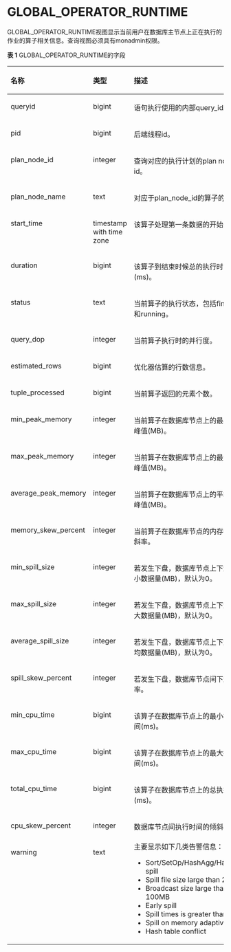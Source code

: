 # GLOBAL\_OPERATOR\_RUNTIME<a name="ZH-CN_TOPIC_0245374850"></a>

GLOBAL\_OPERATOR\_RUNTIME视图显示当前用户在数据库主节点上正在执行的作业的算子相关信息。查询视图必须具有monadmin权限。

**表 1**  GLOBAL\_OPERATOR\_RUNTIME的字段

<a name="zh-cn_topic_0237122746_zh-cn_topic_0111176228_table75981925115018"></a>
<table><thead align="left"><tr id="zh-cn_topic_0237122746_zh-cn_topic_0111176228_row14599225175020"><th class="cellrowborder" valign="top" width="21.782178217821784%" id="mcps1.2.4.1.1"><p id="zh-cn_topic_0237122746_zh-cn_topic_0111176228_p1359922545010"><a name="zh-cn_topic_0237122746_zh-cn_topic_0111176228_p1359922545010"></a><a name="zh-cn_topic_0237122746_zh-cn_topic_0111176228_p1359922545010"></a>名称</p>
</th>
<th class="cellrowborder" valign="top" width="18.81188118811881%" id="mcps1.2.4.1.2"><p id="zh-cn_topic_0237122746_zh-cn_topic_0111176228_p3599182520502"><a name="zh-cn_topic_0237122746_zh-cn_topic_0111176228_p3599182520502"></a><a name="zh-cn_topic_0237122746_zh-cn_topic_0111176228_p3599182520502"></a>类型</p>
</th>
<th class="cellrowborder" valign="top" width="59.4059405940594%" id="mcps1.2.4.1.3"><p id="zh-cn_topic_0237122746_zh-cn_topic_0111176228_p175991225195015"><a name="zh-cn_topic_0237122746_zh-cn_topic_0111176228_p175991225195015"></a><a name="zh-cn_topic_0237122746_zh-cn_topic_0111176228_p175991225195015"></a>描述</p>
</th>
</tr>
</thead>
<tbody><tr id="zh-cn_topic_0237122746_zh-cn_topic_0111176228_row1059920251509"><td class="cellrowborder" valign="top" width="21.782178217821784%" headers="mcps1.2.4.1.1 "><p id="zh-cn_topic_0237122746_zh-cn_topic_0111176228_p2519314135114"><a name="zh-cn_topic_0237122746_zh-cn_topic_0111176228_p2519314135114"></a><a name="zh-cn_topic_0237122746_zh-cn_topic_0111176228_p2519314135114"></a>queryid</p>
</td>
<td class="cellrowborder" valign="top" width="18.81188118811881%" headers="mcps1.2.4.1.2 "><p id="zh-cn_topic_0237122746_zh-cn_topic_0111176228_p1651921418517"><a name="zh-cn_topic_0237122746_zh-cn_topic_0111176228_p1651921418517"></a><a name="zh-cn_topic_0237122746_zh-cn_topic_0111176228_p1651921418517"></a>bigint</p>
</td>
<td class="cellrowborder" valign="top" width="59.4059405940594%" headers="mcps1.2.4.1.3 "><p id="zh-cn_topic_0237122746_zh-cn_topic_0111176228_p4519141415115"><a name="zh-cn_topic_0237122746_zh-cn_topic_0111176228_p4519141415115"></a><a name="zh-cn_topic_0237122746_zh-cn_topic_0111176228_p4519141415115"></a>语句执行使用的内部query_id。</p>
</td>
</tr>
<tr id="zh-cn_topic_0237122746_zh-cn_topic_0111176228_row135995251509"><td class="cellrowborder" valign="top" width="21.782178217821784%" headers="mcps1.2.4.1.1 "><p id="zh-cn_topic_0237122746_zh-cn_topic_0111176228_p14519914195120"><a name="zh-cn_topic_0237122746_zh-cn_topic_0111176228_p14519914195120"></a><a name="zh-cn_topic_0237122746_zh-cn_topic_0111176228_p14519914195120"></a>pid</p>
</td>
<td class="cellrowborder" valign="top" width="18.81188118811881%" headers="mcps1.2.4.1.2 "><p id="zh-cn_topic_0237122746_zh-cn_topic_0111176228_p1651971414515"><a name="zh-cn_topic_0237122746_zh-cn_topic_0111176228_p1651971414515"></a><a name="zh-cn_topic_0237122746_zh-cn_topic_0111176228_p1651971414515"></a>bigint</p>
</td>
<td class="cellrowborder" valign="top" width="59.4059405940594%" headers="mcps1.2.4.1.3 "><p id="zh-cn_topic_0237122746_zh-cn_topic_0111176228_p651921410511"><a name="zh-cn_topic_0237122746_zh-cn_topic_0111176228_p651921410511"></a><a name="zh-cn_topic_0237122746_zh-cn_topic_0111176228_p651921410511"></a>后端线程id。</p>
</td>
</tr>
<tr id="zh-cn_topic_0237122746_zh-cn_topic_0111176228_row19600152510500"><td class="cellrowborder" valign="top" width="21.782178217821784%" headers="mcps1.2.4.1.1 "><p id="zh-cn_topic_0237122746_zh-cn_topic_0111176228_p85191414155117"><a name="zh-cn_topic_0237122746_zh-cn_topic_0111176228_p85191414155117"></a><a name="zh-cn_topic_0237122746_zh-cn_topic_0111176228_p85191414155117"></a>plan_node_id</p>
</td>
<td class="cellrowborder" valign="top" width="18.81188118811881%" headers="mcps1.2.4.1.2 "><p id="zh-cn_topic_0237122746_zh-cn_topic_0111176228_p1951991455112"><a name="zh-cn_topic_0237122746_zh-cn_topic_0111176228_p1951991455112"></a><a name="zh-cn_topic_0237122746_zh-cn_topic_0111176228_p1951991455112"></a>integer</p>
</td>
<td class="cellrowborder" valign="top" width="59.4059405940594%" headers="mcps1.2.4.1.3 "><p id="zh-cn_topic_0237122746_zh-cn_topic_0111176228_p3519101415516"><a name="zh-cn_topic_0237122746_zh-cn_topic_0111176228_p3519101415516"></a><a name="zh-cn_topic_0237122746_zh-cn_topic_0111176228_p3519101415516"></a>查询对应的执行计划的plan node id。</p>
</td>
</tr>
<tr id="zh-cn_topic_0237122746_zh-cn_topic_0111176228_row8600162519508"><td class="cellrowborder" valign="top" width="21.782178217821784%" headers="mcps1.2.4.1.1 "><p id="zh-cn_topic_0237122746_zh-cn_topic_0111176228_p5519131418511"><a name="zh-cn_topic_0237122746_zh-cn_topic_0111176228_p5519131418511"></a><a name="zh-cn_topic_0237122746_zh-cn_topic_0111176228_p5519131418511"></a>plan_node_name</p>
</td>
<td class="cellrowborder" valign="top" width="18.81188118811881%" headers="mcps1.2.4.1.2 "><p id="zh-cn_topic_0237122746_zh-cn_topic_0111176228_p1951971455118"><a name="zh-cn_topic_0237122746_zh-cn_topic_0111176228_p1951971455118"></a><a name="zh-cn_topic_0237122746_zh-cn_topic_0111176228_p1951971455118"></a>text</p>
</td>
<td class="cellrowborder" valign="top" width="59.4059405940594%" headers="mcps1.2.4.1.3 "><p id="zh-cn_topic_0237122746_zh-cn_topic_0111176228_p1825284518537"><a name="zh-cn_topic_0237122746_zh-cn_topic_0111176228_p1825284518537"></a><a name="zh-cn_topic_0237122746_zh-cn_topic_0111176228_p1825284518537"></a>对应于plan_node_id的算子的名称。</p>
</td>
</tr>
<tr id="zh-cn_topic_0237122746_zh-cn_topic_0111176228_row9600142519508"><td class="cellrowborder" valign="top" width="21.782178217821784%" headers="mcps1.2.4.1.1 "><p id="zh-cn_topic_0237122746_zh-cn_topic_0111176228_p10519171455119"><a name="zh-cn_topic_0237122746_zh-cn_topic_0111176228_p10519171455119"></a><a name="zh-cn_topic_0237122746_zh-cn_topic_0111176228_p10519171455119"></a>start_time</p>
</td>
<td class="cellrowborder" valign="top" width="18.81188118811881%" headers="mcps1.2.4.1.2 "><p id="zh-cn_topic_0237122746_zh-cn_topic_0111176228_p10519314105112"><a name="zh-cn_topic_0237122746_zh-cn_topic_0111176228_p10519314105112"></a><a name="zh-cn_topic_0237122746_zh-cn_topic_0111176228_p10519314105112"></a>timestamp with time zone</p>
</td>
<td class="cellrowborder" valign="top" width="59.4059405940594%" headers="mcps1.2.4.1.3 "><p id="zh-cn_topic_0237122746_zh-cn_topic_0111176228_p751971405113"><a name="zh-cn_topic_0237122746_zh-cn_topic_0111176228_p751971405113"></a><a name="zh-cn_topic_0237122746_zh-cn_topic_0111176228_p751971405113"></a>该算子处理第一条数据的开始时间。</p>
</td>
</tr>
<tr id="zh-cn_topic_0237122746_zh-cn_topic_0111176228_row5600025155011"><td class="cellrowborder" valign="top" width="21.782178217821784%" headers="mcps1.2.4.1.1 "><p id="zh-cn_topic_0237122746_zh-cn_topic_0111176228_p7519141412514"><a name="zh-cn_topic_0237122746_zh-cn_topic_0111176228_p7519141412514"></a><a name="zh-cn_topic_0237122746_zh-cn_topic_0111176228_p7519141412514"></a>duration</p>
</td>
<td class="cellrowborder" valign="top" width="18.81188118811881%" headers="mcps1.2.4.1.2 "><p id="zh-cn_topic_0237122746_zh-cn_topic_0111176228_p205191014155120"><a name="zh-cn_topic_0237122746_zh-cn_topic_0111176228_p205191014155120"></a><a name="zh-cn_topic_0237122746_zh-cn_topic_0111176228_p205191014155120"></a>bigint</p>
</td>
<td class="cellrowborder" valign="top" width="59.4059405940594%" headers="mcps1.2.4.1.3 "><p id="zh-cn_topic_0237122746_zh-cn_topic_0111176228_p1451971495114"><a name="zh-cn_topic_0237122746_zh-cn_topic_0111176228_p1451971495114"></a><a name="zh-cn_topic_0237122746_zh-cn_topic_0111176228_p1451971495114"></a>该算子到结束时候总的执行时间(ms)。</p>
</td>
</tr>
<tr id="zh-cn_topic_0237122746_zh-cn_topic_0111176228_row104162389916"><td class="cellrowborder" valign="top" width="21.782178217821784%" headers="mcps1.2.4.1.1 "><p id="zh-cn_topic_0237122746_zh-cn_topic_0111176228_p14171438299"><a name="zh-cn_topic_0237122746_zh-cn_topic_0111176228_p14171438299"></a><a name="zh-cn_topic_0237122746_zh-cn_topic_0111176228_p14171438299"></a>status</p>
</td>
<td class="cellrowborder" valign="top" width="18.81188118811881%" headers="mcps1.2.4.1.2 "><p id="zh-cn_topic_0237122746_zh-cn_topic_0111176228_p8417938495"><a name="zh-cn_topic_0237122746_zh-cn_topic_0111176228_p8417938495"></a><a name="zh-cn_topic_0237122746_zh-cn_topic_0111176228_p8417938495"></a>text</p>
</td>
<td class="cellrowborder" valign="top" width="59.4059405940594%" headers="mcps1.2.4.1.3 "><p id="zh-cn_topic_0237122746_zh-cn_topic_0111176228_p17417183815913"><a name="zh-cn_topic_0237122746_zh-cn_topic_0111176228_p17417183815913"></a><a name="zh-cn_topic_0237122746_zh-cn_topic_0111176228_p17417183815913"></a>当前算子的执行状态，包括finished和running。</p>
</td>
</tr>
<tr id="zh-cn_topic_0237122746_zh-cn_topic_0111176228_row8600182517502"><td class="cellrowborder" valign="top" width="21.782178217821784%" headers="mcps1.2.4.1.1 "><p id="zh-cn_topic_0237122746_zh-cn_topic_0111176228_p1451911141518"><a name="zh-cn_topic_0237122746_zh-cn_topic_0111176228_p1451911141518"></a><a name="zh-cn_topic_0237122746_zh-cn_topic_0111176228_p1451911141518"></a>query_dop</p>
</td>
<td class="cellrowborder" valign="top" width="18.81188118811881%" headers="mcps1.2.4.1.2 "><p id="zh-cn_topic_0237122746_zh-cn_topic_0111176228_p7519514155119"><a name="zh-cn_topic_0237122746_zh-cn_topic_0111176228_p7519514155119"></a><a name="zh-cn_topic_0237122746_zh-cn_topic_0111176228_p7519514155119"></a>integer</p>
</td>
<td class="cellrowborder" valign="top" width="59.4059405940594%" headers="mcps1.2.4.1.3 "><p id="zh-cn_topic_0237122746_zh-cn_topic_0111176228_p8519111485115"><a name="zh-cn_topic_0237122746_zh-cn_topic_0111176228_p8519111485115"></a><a name="zh-cn_topic_0237122746_zh-cn_topic_0111176228_p8519111485115"></a>当前算子执行时的并行度。</p>
</td>
</tr>
<tr id="zh-cn_topic_0237122746_zh-cn_topic_0111176228_row5600142555015"><td class="cellrowborder" valign="top" width="21.782178217821784%" headers="mcps1.2.4.1.1 "><p id="zh-cn_topic_0237122746_zh-cn_topic_0111176228_p1151971405113"><a name="zh-cn_topic_0237122746_zh-cn_topic_0111176228_p1151971405113"></a><a name="zh-cn_topic_0237122746_zh-cn_topic_0111176228_p1151971405113"></a>estimated_rows</p>
</td>
<td class="cellrowborder" valign="top" width="18.81188118811881%" headers="mcps1.2.4.1.2 "><p id="zh-cn_topic_0237122746_zh-cn_topic_0111176228_p65191314155115"><a name="zh-cn_topic_0237122746_zh-cn_topic_0111176228_p65191314155115"></a><a name="zh-cn_topic_0237122746_zh-cn_topic_0111176228_p65191314155115"></a>bigint</p>
</td>
<td class="cellrowborder" valign="top" width="59.4059405940594%" headers="mcps1.2.4.1.3 "><p id="zh-cn_topic_0237122746_zh-cn_topic_0111176228_p15519101411512"><a name="zh-cn_topic_0237122746_zh-cn_topic_0111176228_p15519101411512"></a><a name="zh-cn_topic_0237122746_zh-cn_topic_0111176228_p15519101411512"></a>优化器估算的行数信息。</p>
</td>
</tr>
<tr id="zh-cn_topic_0237122746_zh-cn_topic_0111176228_row1060022565012"><td class="cellrowborder" valign="top" width="21.782178217821784%" headers="mcps1.2.4.1.1 "><p id="zh-cn_topic_0237122746_zh-cn_topic_0111176228_p4519181485114"><a name="zh-cn_topic_0237122746_zh-cn_topic_0111176228_p4519181485114"></a><a name="zh-cn_topic_0237122746_zh-cn_topic_0111176228_p4519181485114"></a>tuple_processed</p>
</td>
<td class="cellrowborder" valign="top" width="18.81188118811881%" headers="mcps1.2.4.1.2 "><p id="zh-cn_topic_0237122746_zh-cn_topic_0111176228_p2519121416514"><a name="zh-cn_topic_0237122746_zh-cn_topic_0111176228_p2519121416514"></a><a name="zh-cn_topic_0237122746_zh-cn_topic_0111176228_p2519121416514"></a>bigint</p>
</td>
<td class="cellrowborder" valign="top" width="59.4059405940594%" headers="mcps1.2.4.1.3 "><p id="zh-cn_topic_0237122746_zh-cn_topic_0111176228_p55195145519"><a name="zh-cn_topic_0237122746_zh-cn_topic_0111176228_p55195145519"></a><a name="zh-cn_topic_0237122746_zh-cn_topic_0111176228_p55195145519"></a>当前算子返回的元素个数。</p>
</td>
</tr>
<tr id="zh-cn_topic_0237122746_zh-cn_topic_0111176228_row160019255501"><td class="cellrowborder" valign="top" width="21.782178217821784%" headers="mcps1.2.4.1.1 "><p id="zh-cn_topic_0237122746_zh-cn_topic_0111176228_p45193142511"><a name="zh-cn_topic_0237122746_zh-cn_topic_0111176228_p45193142511"></a><a name="zh-cn_topic_0237122746_zh-cn_topic_0111176228_p45193142511"></a>min_peak_memory</p>
</td>
<td class="cellrowborder" valign="top" width="18.81188118811881%" headers="mcps1.2.4.1.2 "><p id="zh-cn_topic_0237122746_zh-cn_topic_0111176228_p8519151410510"><a name="zh-cn_topic_0237122746_zh-cn_topic_0111176228_p8519151410510"></a><a name="zh-cn_topic_0237122746_zh-cn_topic_0111176228_p8519151410510"></a>integer</p>
</td>
<td class="cellrowborder" valign="top" width="59.4059405940594%" headers="mcps1.2.4.1.3 "><p id="zh-cn_topic_0237122746_zh-cn_topic_0111176228_p165191114145119"><a name="zh-cn_topic_0237122746_zh-cn_topic_0111176228_p165191114145119"></a><a name="zh-cn_topic_0237122746_zh-cn_topic_0111176228_p165191114145119"></a>当前算子在数据库节点上的最小内存峰值(MB)。</p>
</td>
</tr>
<tr id="zh-cn_topic_0237122746_zh-cn_topic_0111176228_row560118255504"><td class="cellrowborder" valign="top" width="21.782178217821784%" headers="mcps1.2.4.1.1 "><p id="zh-cn_topic_0237122746_zh-cn_topic_0111176228_p1519121413516"><a name="zh-cn_topic_0237122746_zh-cn_topic_0111176228_p1519121413516"></a><a name="zh-cn_topic_0237122746_zh-cn_topic_0111176228_p1519121413516"></a>max_peak_memory</p>
</td>
<td class="cellrowborder" valign="top" width="18.81188118811881%" headers="mcps1.2.4.1.2 "><p id="zh-cn_topic_0237122746_zh-cn_topic_0111176228_p1751916147515"><a name="zh-cn_topic_0237122746_zh-cn_topic_0111176228_p1751916147515"></a><a name="zh-cn_topic_0237122746_zh-cn_topic_0111176228_p1751916147515"></a>integer</p>
</td>
<td class="cellrowborder" valign="top" width="59.4059405940594%" headers="mcps1.2.4.1.3 "><p id="zh-cn_topic_0237122746_zh-cn_topic_0111176228_p85191314135116"><a name="zh-cn_topic_0237122746_zh-cn_topic_0111176228_p85191314135116"></a><a name="zh-cn_topic_0237122746_zh-cn_topic_0111176228_p85191314135116"></a>当前算子在数据库节点上的最大内存峰值(MB)。</p>
</td>
</tr>
<tr id="zh-cn_topic_0237122746_zh-cn_topic_0111176228_row5601125145017"><td class="cellrowborder" valign="top" width="21.782178217821784%" headers="mcps1.2.4.1.1 "><p id="zh-cn_topic_0237122746_zh-cn_topic_0111176228_p1252010141514"><a name="zh-cn_topic_0237122746_zh-cn_topic_0111176228_p1252010141514"></a><a name="zh-cn_topic_0237122746_zh-cn_topic_0111176228_p1252010141514"></a>average_peak_memory</p>
</td>
<td class="cellrowborder" valign="top" width="18.81188118811881%" headers="mcps1.2.4.1.2 "><p id="zh-cn_topic_0237122746_zh-cn_topic_0111176228_p3520171413517"><a name="zh-cn_topic_0237122746_zh-cn_topic_0111176228_p3520171413517"></a><a name="zh-cn_topic_0237122746_zh-cn_topic_0111176228_p3520171413517"></a>integer</p>
</td>
<td class="cellrowborder" valign="top" width="59.4059405940594%" headers="mcps1.2.4.1.3 "><p id="zh-cn_topic_0237122746_zh-cn_topic_0111176228_p15520161445117"><a name="zh-cn_topic_0237122746_zh-cn_topic_0111176228_p15520161445117"></a><a name="zh-cn_topic_0237122746_zh-cn_topic_0111176228_p15520161445117"></a>当前算子在数据库节点上的平均内存峰值(MB)。</p>
</td>
</tr>
<tr id="zh-cn_topic_0237122746_zh-cn_topic_0111176228_row2601625135011"><td class="cellrowborder" valign="top" width="21.782178217821784%" headers="mcps1.2.4.1.1 "><p id="zh-cn_topic_0237122746_zh-cn_topic_0111176228_p162135421546"><a name="zh-cn_topic_0237122746_zh-cn_topic_0111176228_p162135421546"></a><a name="zh-cn_topic_0237122746_zh-cn_topic_0111176228_p162135421546"></a>memory_skew_percent</p>
</td>
<td class="cellrowborder" valign="top" width="18.81188118811881%" headers="mcps1.2.4.1.2 "><p id="zh-cn_topic_0237122746_zh-cn_topic_0111176228_p02131442948"><a name="zh-cn_topic_0237122746_zh-cn_topic_0111176228_p02131442948"></a><a name="zh-cn_topic_0237122746_zh-cn_topic_0111176228_p02131442948"></a>integer</p>
</td>
<td class="cellrowborder" valign="top" width="59.4059405940594%" headers="mcps1.2.4.1.3 "><p id="zh-cn_topic_0237122746_zh-cn_topic_0111176228_p1721315421243"><a name="zh-cn_topic_0237122746_zh-cn_topic_0111176228_p1721315421243"></a><a name="zh-cn_topic_0237122746_zh-cn_topic_0111176228_p1721315421243"></a>当前算子在<span id="zh-cn_topic_0237122746_text1973711101516"><a name="zh-cn_topic_0237122746_text1973711101516"></a><a name="zh-cn_topic_0237122746_text1973711101516"></a>数据库节点</span>的内存使用倾斜率。</p>
</td>
</tr>
<tr id="zh-cn_topic_0237122746_zh-cn_topic_0111176228_row1360122595016"><td class="cellrowborder" valign="top" width="21.782178217821784%" headers="mcps1.2.4.1.1 "><p id="zh-cn_topic_0237122746_zh-cn_topic_0111176228_p1752031425113"><a name="zh-cn_topic_0237122746_zh-cn_topic_0111176228_p1752031425113"></a><a name="zh-cn_topic_0237122746_zh-cn_topic_0111176228_p1752031425113"></a>min_spill_size</p>
</td>
<td class="cellrowborder" valign="top" width="18.81188118811881%" headers="mcps1.2.4.1.2 "><p id="zh-cn_topic_0237122746_zh-cn_topic_0111176228_p952021419512"><a name="zh-cn_topic_0237122746_zh-cn_topic_0111176228_p952021419512"></a><a name="zh-cn_topic_0237122746_zh-cn_topic_0111176228_p952021419512"></a>integer</p>
</td>
<td class="cellrowborder" valign="top" width="59.4059405940594%" headers="mcps1.2.4.1.3 "><p id="zh-cn_topic_0237122746_zh-cn_topic_0111176228_p752071475115"><a name="zh-cn_topic_0237122746_zh-cn_topic_0111176228_p752071475115"></a><a name="zh-cn_topic_0237122746_zh-cn_topic_0111176228_p752071475115"></a>若发生下盘，数据库节点上下盘的最小数据量(MB)，默认为0。</p>
</td>
</tr>
<tr id="zh-cn_topic_0237122746_zh-cn_topic_0111176228_row196011125165015"><td class="cellrowborder" valign="top" width="21.782178217821784%" headers="mcps1.2.4.1.1 "><p id="zh-cn_topic_0237122746_zh-cn_topic_0111176228_p1952021418517"><a name="zh-cn_topic_0237122746_zh-cn_topic_0111176228_p1952021418517"></a><a name="zh-cn_topic_0237122746_zh-cn_topic_0111176228_p1952021418517"></a>max_spill_size</p>
</td>
<td class="cellrowborder" valign="top" width="18.81188118811881%" headers="mcps1.2.4.1.2 "><p id="zh-cn_topic_0237122746_zh-cn_topic_0111176228_p1452018144513"><a name="zh-cn_topic_0237122746_zh-cn_topic_0111176228_p1452018144513"></a><a name="zh-cn_topic_0237122746_zh-cn_topic_0111176228_p1452018144513"></a>integer</p>
</td>
<td class="cellrowborder" valign="top" width="59.4059405940594%" headers="mcps1.2.4.1.3 "><p id="zh-cn_topic_0237122746_zh-cn_topic_0111176228_p185201314115112"><a name="zh-cn_topic_0237122746_zh-cn_topic_0111176228_p185201314115112"></a><a name="zh-cn_topic_0237122746_zh-cn_topic_0111176228_p185201314115112"></a>若发生下盘，数据库节点上下盘的最大数据量(MB)，默认为0。</p>
</td>
</tr>
<tr id="zh-cn_topic_0237122746_zh-cn_topic_0111176228_row14601192513507"><td class="cellrowborder" valign="top" width="21.782178217821784%" headers="mcps1.2.4.1.1 "><p id="zh-cn_topic_0237122746_zh-cn_topic_0111176228_p1352081445118"><a name="zh-cn_topic_0237122746_zh-cn_topic_0111176228_p1352081445118"></a><a name="zh-cn_topic_0237122746_zh-cn_topic_0111176228_p1352081445118"></a>average_spill_size</p>
</td>
<td class="cellrowborder" valign="top" width="18.81188118811881%" headers="mcps1.2.4.1.2 "><p id="zh-cn_topic_0237122746_zh-cn_topic_0111176228_p752061414517"><a name="zh-cn_topic_0237122746_zh-cn_topic_0111176228_p752061414517"></a><a name="zh-cn_topic_0237122746_zh-cn_topic_0111176228_p752061414517"></a>integer</p>
</td>
<td class="cellrowborder" valign="top" width="59.4059405940594%" headers="mcps1.2.4.1.3 "><p id="zh-cn_topic_0237122746_zh-cn_topic_0111176228_p155201514155118"><a name="zh-cn_topic_0237122746_zh-cn_topic_0111176228_p155201514155118"></a><a name="zh-cn_topic_0237122746_zh-cn_topic_0111176228_p155201514155118"></a>若发生下盘，数据库节点上下盘的平均数据量(MB)，默认为0。</p>
</td>
</tr>
<tr id="zh-cn_topic_0237122746_zh-cn_topic_0111176228_row1660112535017"><td class="cellrowborder" valign="top" width="21.782178217821784%" headers="mcps1.2.4.1.1 "><p id="zh-cn_topic_0237122746_zh-cn_topic_0111176228_p19520161411513"><a name="zh-cn_topic_0237122746_zh-cn_topic_0111176228_p19520161411513"></a><a name="zh-cn_topic_0237122746_zh-cn_topic_0111176228_p19520161411513"></a>spill_skew_percent</p>
</td>
<td class="cellrowborder" valign="top" width="18.81188118811881%" headers="mcps1.2.4.1.2 "><p id="zh-cn_topic_0237122746_zh-cn_topic_0111176228_p85201141517"><a name="zh-cn_topic_0237122746_zh-cn_topic_0111176228_p85201141517"></a><a name="zh-cn_topic_0237122746_zh-cn_topic_0111176228_p85201141517"></a>integer</p>
</td>
<td class="cellrowborder" valign="top" width="59.4059405940594%" headers="mcps1.2.4.1.3 "><p id="zh-cn_topic_0237122746_zh-cn_topic_0111176228_p1520131411519"><a name="zh-cn_topic_0237122746_zh-cn_topic_0111176228_p1520131411519"></a><a name="zh-cn_topic_0237122746_zh-cn_topic_0111176228_p1520131411519"></a>若发生下盘，数据库节点间下盘倾斜率。</p>
</td>
</tr>
<tr id="zh-cn_topic_0237122746_zh-cn_topic_0111176228_row1960212555014"><td class="cellrowborder" valign="top" width="21.782178217821784%" headers="mcps1.2.4.1.1 "><p id="zh-cn_topic_0237122746_zh-cn_topic_0111176228_p1052071445117"><a name="zh-cn_topic_0237122746_zh-cn_topic_0111176228_p1052071445117"></a><a name="zh-cn_topic_0237122746_zh-cn_topic_0111176228_p1052071445117"></a>min_cpu_time</p>
</td>
<td class="cellrowborder" valign="top" width="18.81188118811881%" headers="mcps1.2.4.1.2 "><p id="zh-cn_topic_0237122746_zh-cn_topic_0111176228_p145200142510"><a name="zh-cn_topic_0237122746_zh-cn_topic_0111176228_p145200142510"></a><a name="zh-cn_topic_0237122746_zh-cn_topic_0111176228_p145200142510"></a>bigint</p>
</td>
<td class="cellrowborder" valign="top" width="59.4059405940594%" headers="mcps1.2.4.1.3 "><p id="zh-cn_topic_0237122746_zh-cn_topic_0111176228_p185204140516"><a name="zh-cn_topic_0237122746_zh-cn_topic_0111176228_p185204140516"></a><a name="zh-cn_topic_0237122746_zh-cn_topic_0111176228_p185204140516"></a>该算子在数据库节点上的最小执行时间(ms)。</p>
</td>
</tr>
<tr id="zh-cn_topic_0237122746_zh-cn_topic_0111176228_row560262535019"><td class="cellrowborder" valign="top" width="21.782178217821784%" headers="mcps1.2.4.1.1 "><p id="zh-cn_topic_0237122746_zh-cn_topic_0111176228_p752019149519"><a name="zh-cn_topic_0237122746_zh-cn_topic_0111176228_p752019149519"></a><a name="zh-cn_topic_0237122746_zh-cn_topic_0111176228_p752019149519"></a>max_cpu_time</p>
</td>
<td class="cellrowborder" valign="top" width="18.81188118811881%" headers="mcps1.2.4.1.2 "><p id="zh-cn_topic_0237122746_zh-cn_topic_0111176228_p17520614165111"><a name="zh-cn_topic_0237122746_zh-cn_topic_0111176228_p17520614165111"></a><a name="zh-cn_topic_0237122746_zh-cn_topic_0111176228_p17520614165111"></a>bigint</p>
</td>
<td class="cellrowborder" valign="top" width="59.4059405940594%" headers="mcps1.2.4.1.3 "><p id="zh-cn_topic_0237122746_zh-cn_topic_0111176228_p65207145515"><a name="zh-cn_topic_0237122746_zh-cn_topic_0111176228_p65207145515"></a><a name="zh-cn_topic_0237122746_zh-cn_topic_0111176228_p65207145515"></a>该算子在数据库节点上的最大执行时间(ms)。</p>
</td>
</tr>
<tr id="zh-cn_topic_0237122746_zh-cn_topic_0111176228_row4602425135011"><td class="cellrowborder" valign="top" width="21.782178217821784%" headers="mcps1.2.4.1.1 "><p id="zh-cn_topic_0237122746_zh-cn_topic_0111176228_p13520181445118"><a name="zh-cn_topic_0237122746_zh-cn_topic_0111176228_p13520181445118"></a><a name="zh-cn_topic_0237122746_zh-cn_topic_0111176228_p13520181445118"></a>total_cpu_time</p>
</td>
<td class="cellrowborder" valign="top" width="18.81188118811881%" headers="mcps1.2.4.1.2 "><p id="zh-cn_topic_0237122746_zh-cn_topic_0111176228_p1852061414513"><a name="zh-cn_topic_0237122746_zh-cn_topic_0111176228_p1852061414513"></a><a name="zh-cn_topic_0237122746_zh-cn_topic_0111176228_p1852061414513"></a>bigint</p>
</td>
<td class="cellrowborder" valign="top" width="59.4059405940594%" headers="mcps1.2.4.1.3 "><p id="zh-cn_topic_0237122746_zh-cn_topic_0111176228_p1452031415113"><a name="zh-cn_topic_0237122746_zh-cn_topic_0111176228_p1452031415113"></a><a name="zh-cn_topic_0237122746_zh-cn_topic_0111176228_p1452031415113"></a>该算子在数据库节点上的总执行时间(ms)。</p>
</td>
</tr>
<tr id="zh-cn_topic_0237122746_zh-cn_topic_0111176228_row1060252515011"><td class="cellrowborder" valign="top" width="21.782178217821784%" headers="mcps1.2.4.1.1 "><p id="zh-cn_topic_0237122746_zh-cn_topic_0111176228_p12520111475115"><a name="zh-cn_topic_0237122746_zh-cn_topic_0111176228_p12520111475115"></a><a name="zh-cn_topic_0237122746_zh-cn_topic_0111176228_p12520111475115"></a>cpu_skew_percent</p>
</td>
<td class="cellrowborder" valign="top" width="18.81188118811881%" headers="mcps1.2.4.1.2 "><p id="zh-cn_topic_0237122746_zh-cn_topic_0111176228_p1452061412511"><a name="zh-cn_topic_0237122746_zh-cn_topic_0111176228_p1452061412511"></a><a name="zh-cn_topic_0237122746_zh-cn_topic_0111176228_p1452061412511"></a>integer</p>
</td>
<td class="cellrowborder" valign="top" width="59.4059405940594%" headers="mcps1.2.4.1.3 "><p id="zh-cn_topic_0237122746_zh-cn_topic_0111176228_p3520111414515"><a name="zh-cn_topic_0237122746_zh-cn_topic_0111176228_p3520111414515"></a><a name="zh-cn_topic_0237122746_zh-cn_topic_0111176228_p3520111414515"></a>数据库节点间执行时间的倾斜率。</p>
</td>
</tr>
<tr id="zh-cn_topic_0237122746_zh-cn_topic_0111176228_row760232565014"><td class="cellrowborder" valign="top" width="21.782178217821784%" headers="mcps1.2.4.1.1 "><p id="zh-cn_topic_0237122746_zh-cn_topic_0111176228_p6520181475113"><a name="zh-cn_topic_0237122746_zh-cn_topic_0111176228_p6520181475113"></a><a name="zh-cn_topic_0237122746_zh-cn_topic_0111176228_p6520181475113"></a>warning</p>
</td>
<td class="cellrowborder" valign="top" width="18.81188118811881%" headers="mcps1.2.4.1.2 "><p id="zh-cn_topic_0237122746_zh-cn_topic_0111176228_p155201314115112"><a name="zh-cn_topic_0237122746_zh-cn_topic_0111176228_p155201314115112"></a><a name="zh-cn_topic_0237122746_zh-cn_topic_0111176228_p155201314115112"></a>text</p>
</td>
<td class="cellrowborder" valign="top" width="59.4059405940594%" headers="mcps1.2.4.1.3 "><div class="p" id="zh-cn_topic_0237122746_zh-cn_topic_0111176228_p11224156122713"><a name="zh-cn_topic_0237122746_zh-cn_topic_0111176228_p11224156122713"></a><a name="zh-cn_topic_0237122746_zh-cn_topic_0111176228_p11224156122713"></a>主要显示如下几类告警信息：<a name="zh-cn_topic_0237122746_ul76071017342"></a><a name="zh-cn_topic_0237122746_ul76071017342"></a><ul id="zh-cn_topic_0237122746_ul76071017342"><li>Sort/SetOp/HashAgg/HashJoin spill</li><li>Spill file size large than 256MB</li><li>Broadcast size large than 100MB</li><li>Early spill</li><li>Spill times is greater than 3</li><li>Spill on memory adaptive</li><li>Hash table conflict</li></ul>
</div>
</td>
</tr>
</tbody>
</table>

